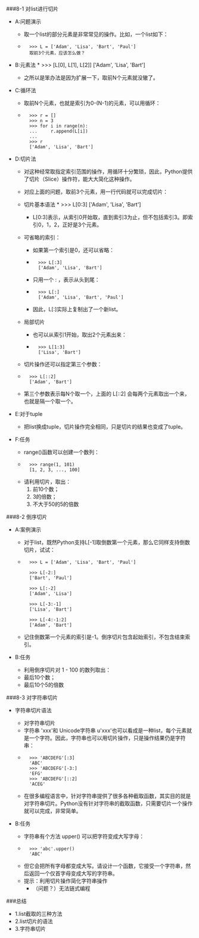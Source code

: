 ###8-1 对list进行切片
* A:问题演示
	* 取一个list的部分元素是非常常见的操作。比如，一个list如下：
	* 
			>>> L = ['Adam', 'Lisa', 'Bart', 'Paul']
			取前3个元素，应该怎么做？

* B:元素法
	* 
			>>> [L[0], L[1], L[2]]
			['Adam', 'Lisa', 'Bart']

	* 之所以是笨办法是因为扩展一下，取前N个元素就没辙了。

* C:循环法
	* 取前N个元素，也就是索引为0-(N-1)的元素，可以用循环：
	* 
			>>> r = []
			>>> n = 3
			>>> for i in range(n):
			...     r.append(L[i])
			... 
			>>> r
			['Adam', 'Lisa', 'Bart']

* D:切片法
	* 对这种经常取指定索引范围的操作，用循环十分繁琐，因此，Python提供了切片（Slice）操作符，能大大简化这种操作。
	* 对应上面的问题，取前3个元素，用一行代码就可以完成切片：
	* 切片基本语法
		* 
				>>> L[0:3]
				['Adam', 'Lisa', 'Bart']
	
		* L[0:3]表示，从索引0开始取，直到索引3为止，但不包括索引3。即索引0，1，2，正好是3个元素。

	* 可省略的索引：
		* 如果第一个索引是0，还可以省略：
		* 
				>>> L[:3]
				['Adam', 'Lisa', 'Bart']

		* 只用一个 : ，表示从头到尾：
		* 
				>>> L[:]
				['Adam', 'Lisa', 'Bart', 'Paul']

		* 因此，L[:]实际上复制出了一个新list。

	* 局部切片
		* 也可以从索引1开始，取出2个元素出来：
		* 
				>>> L[1:3]
				['Lisa', 'Bart']

	* 切片操作还可以指定第三个参数：
	* 
			>>> L[::2]
			['Adam', 'Bart']

	* 第三个参数表示每N个取一个，上面的 L[::2] 会每两个元素取出一个来，也就是隔一个取一个。

* E:对于tuple
	* 把list换成tuple，切片操作完全相同，只是切片的结果也变成了tuple。

* F:任务
	* range()函数可以创建一个数列：
	* 
			>>> range(1, 101)
			[1, 2, 3, ..., 100]

	* 请利用切片，取出：
 		1. 前10个数；
 		2. 3的倍数；
 		3. 不大于50的5的倍数

###8-2 倒序切片
* A:案例演示
	* 对于list，既然Python支持L[-1]取倒数第一个元素，那么它同样支持倒数切片，试试：
	* 
			>>> L = ['Adam', 'Lisa', 'Bart', 'Paul']
	
			>>> L[-2:]
			['Bart', 'Paul']
			
			>>> L[:-2]
			['Adam', 'Lisa']
			
			>>> L[-3:-1]
			['Lisa', 'Bart']
			
			>>> L[-4:-1:2]
			['Adam', 'Bart']

	* 记住倒数第一个元素的索引是-1。倒序切片包含起始索引，不包含结束索引。

* B:任务
	* 利用倒序切片对 1 - 100 的数列取出：
	* 最后10个数；
	* 最后10个5的倍数

###8-3 对字符串切片
* 字符串切片语法
	* 对字符串切片
	* 字符串 'xxx'和 Unicode字符串 u'xxx'也可以看成是一种list，每个元素就是一个字符。因此，字符串也可以用切片操作，只是操作结果仍是字符串：
	* 
			>>> 'ABCDEFG'[:3]
			'ABC'
			>>> 'ABCDEFG'[-3:]
			'EFG'
			>>> 'ABCDEFG'[::2]
			'ACEG'

	* 在很多编程语言中，针对字符串提供了很多各种截取函数，其实目的就是对字符串切片。Python没有针对字符串的截取函数，只需要切片一个操作就可以完成，非常简单。

* B:任务
	* 字符串有个方法 upper() 可以把字符变成大写字母：
	* 
			>>> 'abc'.upper()
			'ABC'

	* 但它会把所有字母都变成大写。请设计一个函数，它接受一个字符串，然后返回一个仅首字母变成大写的字符串。
	* 提示：利用切片操作简化字符串操作
		* （问题？）无法链式编程

###总结
* 1.list截取的三种方法
* 2.list切片的语法
* 3.字符串切片